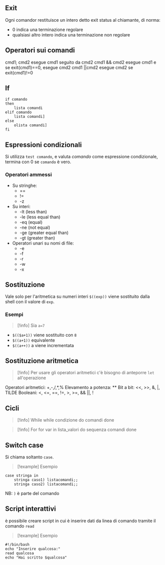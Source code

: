 ## Exit
Ogni comandor restituisce un intero detto exit status al chiamante, di norma:
- 0 indica una terminazione regolare
- qualsiasi altro intero indica una terminazione non regolare
## Operatori sui comandi
cmd1; cmd2 esegue cmd1 seguito da cmd2
cmd1 && cmd2 esegue cmd1 e se exit(cmd1)\==0, esegue cmd2
cmd1 ||cmd2 esegue cmd2 se exit(cmd1)\!=0
## If
	if comando
	then 
		lista comandi
	elif comando
		lista comandi]
	else
		olista comandi]
	fi
## Espressioni condizionali
Si utilizza `test comando`, e valuta *comando* come espressione condizionale, termina con 0 se `comando` è vero.
### Operatori ammessi
- Su stringhe:
	- \==
	- !=
	- -z
- Su interi:
	- -lt (less than)
	- -le (less equal than)
	- -eq (equal)
	- -ne (not equal)
	- -ge (greater equal than)
	- -gt (greater than)
- Operatori unari su nomi di file:
	- -e
	- -f
	- -r
	- -w
	- -x

## Sostituzione
Vale solo per l'aritmetica su numeri interi
`$((exp))` viene sostituito dalla shell con il valore di `exp`.
### Esempi
>[!info] 
>Sia `a=7`

- `$(($a+1))` viene sostituito con `8`
- `$((a+1))` equivalente
- `$((a++))` a viene incrementata
## Sostituzione aritmetica
>[!info] 
>Per usare gli operatori aritmetici c'è bisogno di anteporre `let` all'operazione

Operatori aritmetici: +,-,/,\*,%
Elevamento a potenza: **
Bit a bit: <<, >>, &, |, TILDE
Booleani: <, <=, \==, !=, >, >=, && ||, !

## Cicli
>[!info] While 
	while condizione
	do
		comandi
	done

>[!info] For
	for var in lista_valori
	do
		sequenza comandi
	done
## Switch case
Si chiama soltanto `case`.
>[!example] Esempio
>

	case stringa in
		stringa caso1) listacomandi;;
		stringa caso2) listacomandi;;

NB: `)` è parte del comando

## Script interattivi
è possibile creare script in cui è inserire dati da linea di comando tramite il comando `read`
>[!example] Esempio

	#!/bin/bash
	echo "Inserire qualcosa:"
	read qualcosa
	echo "Hai scritto $qualcosa"